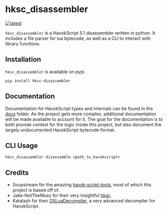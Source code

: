 # hksc_disassembler

[![latest](https://img.shields.io/pypi/v/hksc-disassembler.svg)](https://pypi.python.org/pypi/hksc-disassembler/)

`hksc_disassembler` is a HavokScript 5.1 disassembler written in python. It includes a file parser for lua bytecode, as well as a CLI to interact with library functions.

## Installation

`hksc_disassembler` is available on pypi.

`pip install hksc-disassembler`

## Documentation
Documentation for HavokScript types and internals can be found in the [docs](./docs) folder. As the project gets more complex, additional documentation will be made available to account for it. The goal for the documentation is to both provide context for the logic inside this project, but also document the largely undocumented HavokScript bytecode format.

## CLI Usage

`hksc_disassembler disassamble <path_to_havokscript>`

## Credits
- Soupstream for the amazing [havok-script-tools](https://github.com/soupstream/havok-script-tools), most of which this project is based off of.
- Jake-NotTheMuss for their very insightful [hksc](https://github.com/Jake-NotTheMuss/hksc).
- Katalash for their  [DSLuaDecompiler](https://github.com/katalash/DSLuaDecompiler), a very advanced decompiler for HavokScript.